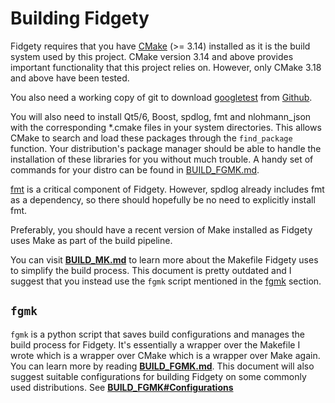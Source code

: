 # Building Fidgety

Fidgety requires that you have [CMake](https://cmake.org) (>= 3.14) installed
as it is the build system used by this project. CMake version 3.14 and above
provides important functionality that this project relies on. However, only
CMake 3.18 and above have been tested.

You also need a working copy of git to download
[googletest](https://github.com/google/googletest)
from [Github](https://github.com).

You will also need to install Qt5/6, Boost, spdlog, fmt and nlohmann_json with
the corresponding *.cmake files in your system directories. This allows CMake
to search and load these packages through the `find_package` function.
Your distribution's package manager should be able to handle the installation
of these libraries for you without much trouble. A handy set of commands for
your distro can be found in [BUILD_FGMK.md](BUILD_FGMK.md).

[fmt](https://github.com/fmtlib/fmt) is a critical component of Fidgety.
However, spdlog already includes fmt as a dependency, so there should
hopefully be no need to explicitly install fmt.

Preferably, you should have a recent version of Make installed as Fidgety uses
Make as part of the build pipeline.

You can visit [**BUILD_MK.md**](BUILD_MK.md) to learn more about the Makefile
Fidgety uses to simplify the build process. This document is pretty outdated
and I suggest that you instead use the `fgmk` script mentioned in the
[fgmk](#fgmk) section.

## **`fgmk`**

`fgmk` is a python script that saves build configurations and manages the build
process for Fidgety. It's essentially a wrapper over the Makefile I wrote which
is a wrapper over CMake which is a wrapper over Make again. You can learn more
by reading [**BUILD_FGMK.md**](BUILD_FGMK.md). This document will also suggest
suitable configurations for building Fidgety on some commonly used
distributions. See [**BUILD_FGMK#Configurations**](BUILD_FGMK.md#configurations)
